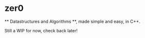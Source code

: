 # zer0

** Datastructures and Algorithms **, made simple and easy, in C++.

Still a WIP for now, check back later!
